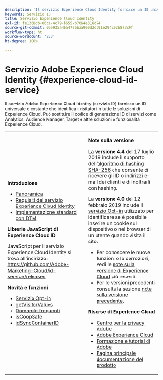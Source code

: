 ```yaml
---
description: 'Il servizio Experience Cloud Identity fornisce un ID universale e costante che identifica i visitatori in tutte le soluzioni di Experience Cloud. '
keywords: Servizio ID
title: Servizio Experience Cloud Identity
exl-id: fe1368db-06ca-4c79-b655-b7064e316d74
source-git-commit: 06e935a4ba4776baa900d3dc91e294c92b873c0f
workflow-type: ht
source-wordcount: '253'
ht-degree: 100%

---
```


# Servizio Adobe Experience Cloud Identity {#experience-cloud-id-service}

Il servizio Adobe Experience Cloud Identity (servizio ID) fornisce un ID universale e costante che identifica i visitatori in tutte le soluzioni di Experience Cloud. Può sostituire il codice di generazione ID di servizi come Analytics, Audience Manager, Target e altre soluzioni o funzionalità Experience Cloud.

<table id="table_5E612F746A704FE095B809A013EE977F" class="simpletable"> 
 <tbody> 
  <tr> 
   <td colname="col1"> <p> <b>Introduzione</b> </p> <p> 
     <ul id="ul_D5EC6A54A03F4AB595B588116A7C1296"> 
      <li id="li_845F6DE25A1241439BCDCBC00459D7EB"> <a href="introduction/overview.md" format="dita" scope="local"> Panoramica </a> </li> 
      <li id="li_47F399E1D4AF4F08BD647DF01A423BA7"> <a href="reference/requirements.md" format="dita" scope="local"> Requisiti del servizio Experience Cloud Identity </a> </li> 
      <li id="li_CBEEE79B45644F28A52B58DDF23DAD4F"> <a href="implementation-guides/standard.md#concept-89cd0199a9634fc48644f2d61e3d2445" format="dita" scope="local"> Implementazione standard con DTM </a> </li> 
     </ul> </p> <p><b>Librerie JavaScript di Experience Cloud ID</b> </p> <p>JavaScript per il servizio Experience Cloud Identity si trova all’indirizzo: <a href="https://github.com/Adobe-Marketing-Cloud/id-service/releases" format="https" scope="external">https://github.com/Adobe-Marketing-Cloud/id-service/releases</a> </p> <p> <b>Novità e funzioni</b> </p> <p> 
     <ul id="ul_B0A25B6827734D55BB1E20D12334AC21"> 
      <li id="li_A66924F4948F4A5ABA545A89A28A6F6A"><a href="implementation-guides/opt-in-service/optin-overview.md#concept-f9b5db0d27a245fbadd3e19162319360" format="dita" scope="local"> Servizio Opt-in</a> </li> 
      <li id="li_92D49CB788AD478EA74BCF5328CB9A14"> <a href="library/get-set/getvisitorvalues.md#reference-b8c9e17c170c4291829a792df46ce279" format="dita" scope="local"> getVisitorValues </a> </li> 
      <li id="li_9E512C6DD15C46C3ABD06ACD60D97E4A"> <a href="faq-intro/faq-intro.md" format="dita" scope="local"> Domande frequenti </a> </li> 
      <li id="li_B28082F3D075413D89E5AFB718657E17"> <a href="library/function-vars/coopsafe.md#reference-7fbed36f38a048d1a5883c53d430ddf4" format="dita" scope="local"> isCoopSafe </a> </li> 
      <li id="li_7744A4898EA542B9BF009D2066810050"> <a href="library/function-vars/idsyncontainerid.md#reference-5cfbed2240fa4def90f535f017a36015" format="dita" scope="local"> idSyncContainerID </a> </li> 
     </ul> </p> 
     <!-- 
     <p> <b>Announcements:</b> </p> 
     <p> <p>Important:  ID service support for Internet Explorer 6, 7, and 8 is deprecated and will be discontinued in a future release. </p> </p> 
     --> </td> 
   <td colname="col2"> <p> <b>Note sulla versione</b> </p> <p>La <b>versione 4.4</b> del 17 luglio 2019 include il supporto dell’<a href="reference/hashing-support.md" format="dita" scope="local">algoritmo di hashing SHA-256</a> che consente di ricevere gli ID o indirizzi e-mail dei clienti e di inoltrarli con hashing.</p><p>La <b>versione 4.0</b> del 12 febbraio 2019 include il <a href="implementation-guides/opt-in-service/optin-overview.md#concept-f9b5db0d27a245fbadd3e19162319360" format="dita" scope="local">servizio Opt-in</a> utilizzato per identificare se è possibile inserire un cookie sul dispositivo o nel browser di un utente quando visita il sito. </p> <p> 
     <ul id="ul_4F06F170F214492780C7D25A069F799F"> 
      <li id="li_45A7CD556FE44F4DAB035C736A058F36"> Per conoscere le nuove funzioni e le correzioni, vedi le <a href="https://experienceleague.adobe.com/docs/release-notes/experience-cloud/current.html?lang=it" format="https" scope="external">note sulla versione di Experience Cloud</a> più recenti. </li> 
      <li id="li_10CC4FBFEFC947CA9AD15F52D9715257">Per le versioni precedenti consulta la sezione <a href="https://experienceleague.adobe.com/docs/release-notes/experience-cloud/current.html?lang=it" format="html" scope="external">note sulla versione precedente</a>. </li> 
     </ul> </p> <p> <b>Risorse di Experience Cloud</b> </p> <p> 
     <ul id="ul_E30EC96BDC624B5591F0470D430B7F41"> 
      <li id="li_F3A5CCFAE0F247CEB41A03CA8E03106B"> <a href="http://www.adobe.com/it/privacy.html" format="http" scope="external"> Centro per la privacy Adobe</a> </li> 
      <li id="li_A54C1EB170EA4B8FA6A81B90AB0C39DD"> <a href="https://experienceleague.adobe.com/docs/home.html?lang=it" scope="external" format="http"> Adobe Experience Cloud</a> </li> 
      <li id="li_1938F7044F544481A6CC0F45CC22B80A"> <a href="http://helpx.adobe.com/it/learning.html?promoid=KAUDK" scope="external" format="http"> Formazione e tutorial di Adobe</a> </li> 
      <li id="li_C71459E0D1464C05B8B9387C43541F17"> <a href="https://helpx.adobe.com/it/support/experience-cloud.html" scope="external" format="https"> Pagina principale documentazione del prodotto</a> </li> 
     </ul> </p> </td> 
  </tr> 
 </tbody> 
</table>
